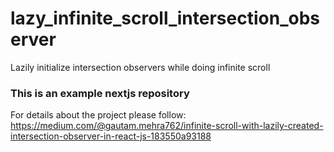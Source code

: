 # lazy_infinite_scroll_intersection_observer
Lazily initialize intersection observers while doing infinite scroll

### This is an example nextjs repository

For details about the project please follow:
https://medium.com/@gautam.mehra762/infinite-scroll-with-lazily-created-intersection-observer-in-react-js-183550a93188
